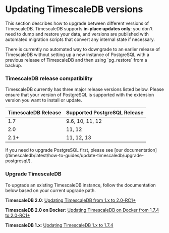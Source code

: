 # Updating TimescaleDB versions [](update)

This section describes how to upgrade between different versions of
TimescaleDB. TimescaleDB supports **in-place updates only**:
you don't need to dump and restore your data, and versions are published with
automated migration scripts that convert any internal state if necessary.

<highlight type="warning">
There is currently no automated way to downgrade to an earlier release of TimescaleDB without setting up
a new instance of PostgreSQL with a previous release of TimescaleDB and then using `pg_restore`
from a backup.
</highlight>

### TimescaleDB release compatibility [](compatibility)

TimescaleDB currently has three major release versions listed below. Please ensure that your version of
PostgreSQL is supported with the extension version you want to install or update.

 TimescaleDB Release |   Supported PostgreSQL Release
 --------------------|-------------------------------
 1.7                 | 9.6, 10, 11, 12
 2.0                 | 11, 12
 2.1+                | 11, 12, 13

<highlight type="tip">
If you need to upgrade PostgreSQL first, please see [our documentation](/timescaledb/latest/how-to-guides/update-timescaledb/upgrade-postgresql/).
</highlight>

### Upgrade TimescaleDB

To upgrade an existing TimescaleDB instance, follow the documentation below based on
your current upgrade path.

**TimescaleDB 2.0**: [Updating TimescaleDB from 1.x to 2.0-RC1+][update-tsdb-2]

**TimescaleDB 2.0 on Docker**: [Updating TimescaleDB on Docker from 1.7.4 to 2.0-RC1+][update-docker]

**TimescaleDB 1.x**: [Updating TimescaleDB 1.x to 1.7.4][update-tsdb-1]


[upgrade-pg]: /how-to-guides/update-timescaledb/upgrade-postgresql/
[update-tsdb-1]: https://legacy-docs.timescale.com/latest/update-timescaledb/update-tsdb-1
[update-tsdb-2]: /how-to-guides/update-timescaledb/update-timescaledb-2/
[update-docker]: /how-to-guides/update-timescaledb/updating-docker/
